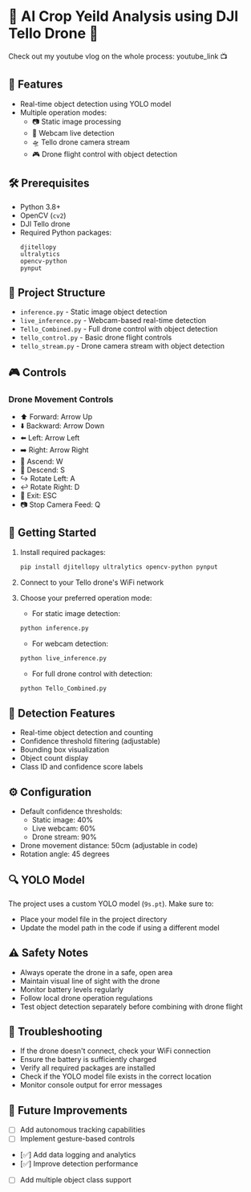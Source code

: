 # 🚁 AI Crop Yeild Analysis using DJI Tello Drone 🤖

Check out my youtube vlog on the whole process: youtube_link 📺


## 🌟 Features

- Real-time object detection using YOLO model
- Multiple operation modes:
  - 📷 Static image processing
  - 🎥 Webcam live detection
  - 🛸 Tello drone camera stream
  - 🎮 Drone flight control with object detection

## 🛠️ Prerequisites

- Python 3.8+
- OpenCV (`cv2`)
- DJI Tello drone
- Required Python packages:
  ```
  djitellopy
  ultralytics
  opencv-python
  pynput
  ```

## 📁 Project Structure

- `inference.py` - Static image object detection
- `live_inference.py` - Webcam-based real-time detection
- `Tello_Combined.py` - Full drone control with object detection
- `tello_control.py` - Basic drone flight controls
- `tello_stream.py` - Drone camera stream with object detection

## 🎮 Controls

### Drone Movement Controls
- ⬆️ Forward: Arrow Up
- ⬇️ Backward: Arrow Down
- ⬅️ Left: Arrow Left
- ➡️ Right: Arrow Right
- 🔼 Ascend: W
- 🔽 Descend: S
- ↪️ Rotate Left: A
- ↩️ Rotate Right: D
- 🛑 Exit: ESC
- 📷 Stop Camera Feed: Q

## 🚀 Getting Started

1. Install required packages:
   ```bash
   pip install djitellopy ultralytics opencv-python pynput
   ```

2. Connect to your Tello drone's WiFi network

3. Choose your preferred operation mode:

   - For static image detection:
   ```bash
   python inference.py
   ```

   - For webcam detection:
   ```bash
   python live_inference.py
   ```

   - For full drone control with detection:
   ```bash
   python Tello_Combined.py
   ```

## 🎯 Detection Features

- Real-time object detection and counting
- Confidence threshold filtering (adjustable)
- Bounding box visualization
- Object count display
- Class ID and confidence score labels

## ⚙️ Configuration

- Default confidence thresholds:
  - Static image: 40%
  - Live webcam: 60%
  - Drone stream: 90%
- Drone movement distance: 50cm (adjustable in code)
- Rotation angle: 45 degrees

## 🔍 YOLO Model

The project uses a custom YOLO model (`9s.pt`). Make sure to:
- Place your model file in the project directory
- Update the model path in the code if using a different model

## ⚠️ Safety Notes

- Always operate the drone in a safe, open area
- Maintain visual line of sight with the drone
- Monitor battery levels regularly
- Follow local drone operation regulations
- Test object detection separately before combining with drone flight

## 🐛 Troubleshooting

- If the drone doesn't connect, check your WiFi connection
- Ensure the battery is sufficiently charged
- Verify all required packages are installed
- Check if the YOLO model file exists in the correct location
- Monitor console output for error messages

## 🔄 Future Improvements

- [ ] Add autonomous tracking capabilities
- [ ] Implement gesture-based controls
- [✅] Add data logging and analytics
- [✅] Improve detection performance
- [ ] Add multiple object class support
